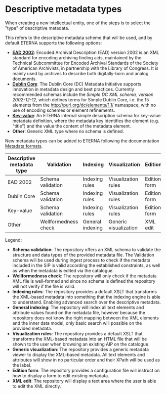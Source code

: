 # Descriptive metadata types

When creating a new intellectual entity, one of the steps is to select the "type" of descriptive metadata.

This refers to the descriptive metadata scheme that will be used, and by default ETERNA supports the following options:

* **[EAD 2002](https://www.loc.gov/ead/)**: Encoded Archival Description (EAD) version 2002 is an XML standard for encoding archiving finding aids, maintained by the Technical Subcommittee for Encoded Archival Standards of the Society of American Archivists, in partnership with the Library of Congress. It is mainly used by archives to describe both digitally-born and analog documents.
* **[Dublin Core](https://www.dublincore.org/schemas/xmls/)**: The Dublin Core (DC) Metadata Initiative supports innovation in metadata design and best practices. Currently recommended schemas include the *Simple DC XML schema, version 2002-12-12*, which defines terms for Simple Dublin Core, i.e. the 15 elements from the http://purl.org/dc/elements/1.1/ namespace, with no use of encoding schemes or element refinements.
* **[Key-value](https://github.com/ETERNA-earkiv/ETERNA/blob/main/roda-core/roda-core/src/main/resources/config/schemas/key-value.xsd)**: An ETERNA internal simple description schema for key-value metadata definition, where the metadata key identifies the element (e.g. "title") and the value the content of the metadata element.
*  **Other**: Generic XML type where no schema is defined.

New metadata types can be added to ETERNA following the documentation [Metadata formats](Metadata_Formats.md).

| Descriptive metadata type | Validation           | Indexing         | Visualization         | Edition      |
|---------------------------|----------------------|------------------|-----------------------|--------------|
| EAD 2002                  | Schema validation    | Indexing rules   | Visualization rules   | Edition form |
| Dublin Core               | Schema validation    | Indexing rules   | Visualization rules   | Edition form |
| Key-value                 | Schema validation    | Indexing rules   | Visualization rules   | Edition form |
| Other                     | Wellformedness check | General indexing | Generic visualization | XML edit     |

Legend:
* **Schema validation**: The repository offers an XML schema to validate the structure and data types of the provided metadata file. The Validation schema will be used during ingest process to check if the metadata included in the SIP is valid according the established constraints, as well as when the metadata is edited via the catalogue.
* **Wellformedness check**: The repository will only check if the metadata XML file is well-formed and since no schema is defined the repository will not verify if the file is valid.
* **Indexing rules**: The repository provides a default XSLT that transforms the XML-based metadata into something that the indexing engine is able to understand. Enabling advanced search over the descriptive metadata.
* **General indexing**: The repository will index all text elements and attribute values found on the metadata file, however because the repository does not know the right mapping between the XML elements and the inner data model, only basic search will possible on the provided metadata.
* **Visualization rules**: The repository provides a default XSLT that transforms the XML-based metadata into an HTML file that will be shown to the user when browsing an existing AIP on the catalogue.
* **Generic visualization**: The repository provides a generic metadata viewer to display the XML-based metadata. All text elements and attributes will show in no particular order and their XPath will be used as the label. 
* **Edition form**: The repository provides a configuration file will instruct on how to display a form to edit existing metadata.
* **XML edit**: The repository will display a text area where the user is able to edit the XML directly.
